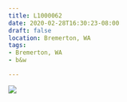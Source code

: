 ```yaml
---
title: L1000062
date: 2020-02-28T16:30:23-08:00
draft: false
location: Bremerton, WA
tags:
- Bremerton, WA
- b&w

---
```

![](https://d17enza3bfujl8.cloudfront.net/L1000062.jpg)
